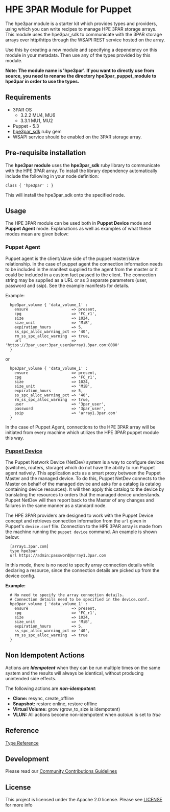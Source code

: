 # HPE 3PAR Module for Puppet

The hpe3par module is a starter kit which provides types and providers, using which you can write recipes to manage HPE 3PAR storage arrays.
This module uses the hpe3par_sdk to communicate with the 3PAR storage arrays over http/https through the WSAPI REST service
hosted on the array.

Use this by creating a new module and specifying a dependency on this module in your metadata. Then use any of the types provided by this module.

**Note: The module name is 'hpe3par'. If you want to directly use from source, you need to rename the directory hpe3par_puppet_module to hpe3par in order to use the types.**

## Requirements

* 3PAR OS
   * 3.2.2 MU4, MU6
   * 3.3.1 MU1, MU2
* Puppet - 5.3
* [hpe3par_sdk](https://rubygems.org/gems/hpe3par_sdk/) ruby gem
* WSAPI service should be enabled on the 3PAR storage array.

## Pre-requisite installation

The **hpe3par module** uses the **hpe3par_sdk** ruby library to communicate with the HPE 3PAR array.
To install the library dependency automatically include the following in your node
definition:

```puppet
class { 'hpe3par' : }
```

This will install the hpe3par_sdk onto the specified node.

## Usage
The HPE 3PAR module can be used both in **Puppet Device** mode and **Puppet Agent** mode.
Explanations as well as examples of what these modes mean are given below:

### Puppet Agent

Puppet agent is the client/slave side of the puppet master/slave relationship.
In the case of puppet agent the connection information needs to be included in
the manifest supplied to the agent from the master or it could be included
in a custom fact passed to the client. The connection string may be supplied
as a URL or as 3 separate parameters (user, password and
ssip). See the example manifests for details.

Example:

```puppet
  hpe3par_volume { 'data_volume_1' :
    ensure                   => present,
    cpg                      => 'FC_r1',
    size                     => 1024,
    size_unit                => 'MiB',
    expiration_hours         => 5,
    ss_spc_alloc_warning_pct => '40',
    rm_ss_spc_alloc_warning  => true,
    url                      => 'https://3par_user:3par_user@array1.3par.com:8080'
  }
```

or
```puppet
  hpe3par_volume { 'data_volume_1' :
    ensure                   => present,
    cpg                      => 'FC_r1',
    size                     => 1024,
    size_unit                => 'MiB',
    expiration_hours         => 5,
    ss_spc_alloc_warning_pct => '40',
    rm_ss_spc_alloc_warning  => true,
    user                     => '3par_user',
    password                 => '3par_user',
    ssip                     => 'array1.3par.com'
  }
```

In the case of Puppet Agent, connections to the HPE 3PAR array will be
initiated from every machine which utilizes the HPE 3PAR puppet module this
way.

### [Puppet Device](https://puppet.com/blog/puppet-network-device-management)

The Puppet Network Device (NetDev) system is a way to configure devices (switches,
routers, storage) which do not have the ability to run Puppet agent natively. This application acts as a smart proxy between the Puppet
Master and the managed device. To do this, Puppet NetDev
connects to the Master on behalf of the managed device
and asks for a catalog (a catalog containing device
resources). It will then apply this catalog to the device by translating
the resources to orders that the managed device understands. Puppet NetDev will
then report back to the Master of any changes and failures in the same manner as a standard node.

The HPE 3PAR providers are designed to work with the Puppet Device concept and
retrieves connection information from the `url` given
in Puppet's `device.conf` file. Connection to the HPE 3PAR array is made from the machine running the `puppet device` command. An example is shown below:

      [array1.3par.com]
      type hpe3par
      url https://admin:password@array1.3par.com

In this mode, there is no need to specify array connection details while declaring a resource,
since the connection details are picked up from the device config. 

**Example:**

```puppet
  # No need to specify the array connection details.
  # Connection details need to be specified in the device.conf.
  hpe3par_volume { 'data_volume_1' :
    ensure                   => present,
    cpg                      => 'FC_r1',
    size                     => 1024,
    size_unit                => 'MiB',
    expiration_hours         => 5,
    ss_spc_alloc_warning_pct => '40',
    rm_ss_spc_alloc_warning  => true
  }
```

## Non Idempotent Actions

Actions are **_Idempotent_** when they can be run multiple times on the same system and the results will always be identical, without producing unintended side effects.

The following actions are **_non-idempotent_**:

- **Clone:** resync, create_offline
- **Snapshot:** restore online, restore offline
- **Virtual Volume:** grow (grow_to_size is idempotent)
- **VLUN:** All actions become non-idempotent when <em>autolun</em> is set to <em>true</em>

## Reference

[Type Reference](/TYPE_REFERENCE.md)

## Development

Please read our [Community Contributions Guidelines](/CONTRIBUTING.md)

## License
This project is licensed under the Apache 2.0 license. Please see [LICENSE](/LICENSE) for more info
